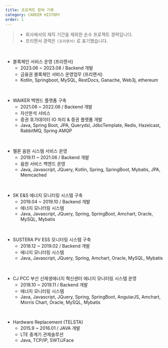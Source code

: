 ```yaml
---
title: 프로젝트 참여 기록
category: CAREER HISTORY
order: 1
---
```


> - 회사에서의 재직 기간을 제외한 순수 프로젝트 경력입니다.
> - 프리랜서 경력은 `(프리랜서)` 로 표기했습니다.

<br>

- 블록체인 서비스 운영 (프리랜서)
  - 2023.06 ~ 2023.08 / Backend 개발
  - 금융권 블록체인 서비스 운영업무 (프리랜서)
  - Kotlin, Springboot, MySQL, RestDocs, Ganache, Web3j, ethereum

<br>

- WAIKER 백엔드 플랫폼 구축
  - 2021.06 ~ 2022.06 / Backend 개발
  - 자산분석 서비스
  - 증권 호가데이터 IO 처리 & 증권 플랫폼 개발
  - Java, Spring Boot, JPA, Querydsl, JdbcTemplate, Redis, Hazelcast, RabbitMQ, Spring AMQP

<br>

- 멜론 음원 시스템 서비스 운영
  - 2019.11 ~ 2021.06 / Backend 개발
  - 음원 서비스 백엔드 운영
  - Java, Javascript, JQuery, Kotlin, Spring, SpringBoot, Mybatis, JPA, Memcached

<br>

- SK E&S 에너지 모니터링 시스템 구축
  - 2019.04 ~ 2019.10 / Backend 개발
  - 에너지 모니터링 시스템
  - Java, Javascript, JQuery, Spring, SpringBoot, Amchart, Oracle, MySQL, Mybatis

<br>

- SUSTERA PV ESS 모니터링 시스템 구축
  - 2018.12 ~ 2019.02 / Backend 개발
  - 에너지 모니터링 시스템
  - Java, Javascript, JQuery, Spring, Amchart, Oracle, MySQL, Mybatis

<br>

- CJ PCC 부산 신재생에너지 혁신센터 에너지 모니터링 시스템 운영
  - 2018.10 ~ 2019.11 / Backend 개발
  - 에너지 모니터링 시스템
  - Java, Javascript, JQuery, Spring, SpringBoot, AngularJS, Amchart, Morris Chart, Oracle, MySQL, Mybatis

<br>

- Hardware Replacement (TELSTA)
  - 2015.9 ~ 2016.01 / JAVA 개발
  - LTE 중계기 관제솔루션
  - Java, TCP/IP, SWT/JFace

